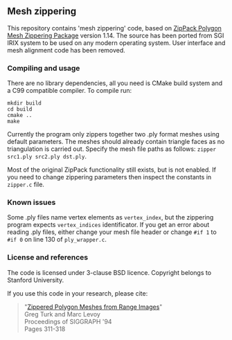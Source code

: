 ## Mesh zippering

This repository contains 'mesh zippering' code, based on [ZipPack Polygon Mesh Zippering Package](https://graphics.stanford.edu/software/zippack/) version 1.14. The source has been ported from SGI IRIX system to be used on any modern operating system. User interface and mesh alignment code has been removed.

### Compiling and usage

There are no library dependencies, all you need is CMake build system and a C99 compatible compiler. To compile run:
```
mkdir build
cd build
cmake ..
make
```

Currently the program only zippers together two .ply format meshes using default parameters. The meshes should already contain triangle faces as no triangulation is carried out. Specify the mesh file paths as follows: `zipper src1.ply src2.ply dst.ply`.

Most of the original ZipPack functionality still exists, but is not enabled. If you need to change zippering parameters then inspect the constants in `zipper.c` file.

### Known issues

Some .ply files name vertex elements as `vertex_index`, but the zippering program expects `vertex_indices` identificator. If you get an error about reading .ply files, either change your mesh file header or change `#if 1` to `#if 0` on line 130 of `ply_wrapper.c`.

### License and references

The code is licensed under 3-clause BSD licence. Copyright belongs to Stanford University.

If you use this code in your research, please cite:
> "[Zippered Polygon Meshes from Range Images](https://graphics.stanford.edu/papers/zipper/zipper.pdf)"<br />
>  Greg Turk and Marc Levoy<br />
>  Proceedings of SIGGRAPH '94<br />
>  Pages 311-318
